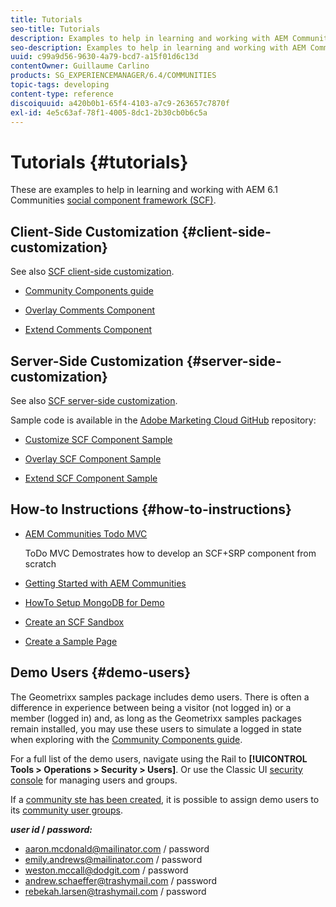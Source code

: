```yaml
---
title: Tutorials
seo-title: Tutorials
description: Examples to help in learning and working with AEM Communities social component framework (SCF)
seo-description: Examples to help in learning and working with AEM Communities social component framework (SCF)
uuid: c99a9d56-9630-4a79-bcd7-a15f01d6c13d
contentOwner: Guillaume Carlino
products: SG_EXPERIENCEMANAGER/6.4/COMMUNITIES
topic-tags: developing
content-type: reference
discoiquuid: a420b0b1-65f4-4103-a7c9-263657c7870f
exl-id: 4e5c63af-78f1-4005-8dc1-2b30cb0b6c5a
---
```

# Tutorials {#tutorials}

These are examples to help in learning and working with AEM 6.1 Communities [social component framework (SCF)](scf.md).

## Client-Side Customization {#client-side-customization}

See also [SCF client-side customization](client-customize.md).

* [Community Components guide](components-guide.md)

* [Overlay Comments Component](overlay-comments.md)

* [Extend Comments Component](extend-comments.md)

## Server-Side Customization {#server-side-customization}

See also [SCF server-side customization](server-customize.md).

Sample code is available in the [Adobe Marketing Cloud GitHub](https://github.com/Adobe-Marketing-Cloud) repository:

* [Customize SCF Component Sample](https://github.com/Adobe-Marketing-Cloud/aem-scf-sample-components-customize)

* [Overlay SCF Component Sample](https://github.com/Adobe-Marketing-Cloud/aem-scf-sample-components-overlay)

* [Extend SCF Component Sample](https://github.com/Adobe-Marketing-Cloud/aem-scf-sample-components-extension)

## How-to Instructions {#how-to-instructions}

* [AEM Communities Todo MVC](https://github.com/Adobe-Marketing-Cloud/aem-communities-todomvc-sample)

  ToDo MVC Demostrates how to develop an SCF+SRP component from scratch

* [Getting Started with AEM Communities](getting-started.md)

* [HowTo Setup MongoDB for Demo](demo-mongo.md)

* [Create an SCF Sandbox](an-scf-sandbox.md)

* [Create a Sample Page](create-sample-page.md)

## Demo Users {#demo-users}

The Geometrixx samples package includes demo users. There is often a difference in experience between being a visitor (not logged in) or a member (logged in) and, as long as the Geometrixx samples packages remain installed, you may use these users to simulate a logged in state when exploring with the [Community Components guide](components-guide.md).

For a full list of the demo users, navigate using the Rail to **[!UICONTROL Tools > Operations > Security > Users]**. Or use the Classic UI [security console](http://localhost:4502/useradmin) for managing users and groups.

If a [community ste has been created](getting-started.md), it is possible to assign demo users to its [community user groups](users.md).

***user id* / *password:***

* aaron.mcdonald@mailinator.com / password
* emily.andrews@mailinator.com / password
* weston.mccall@dodgit.com / password
* andrew.schaeffer@trashymail.com / password
* rebekah.larsen@trashymail.com / password
